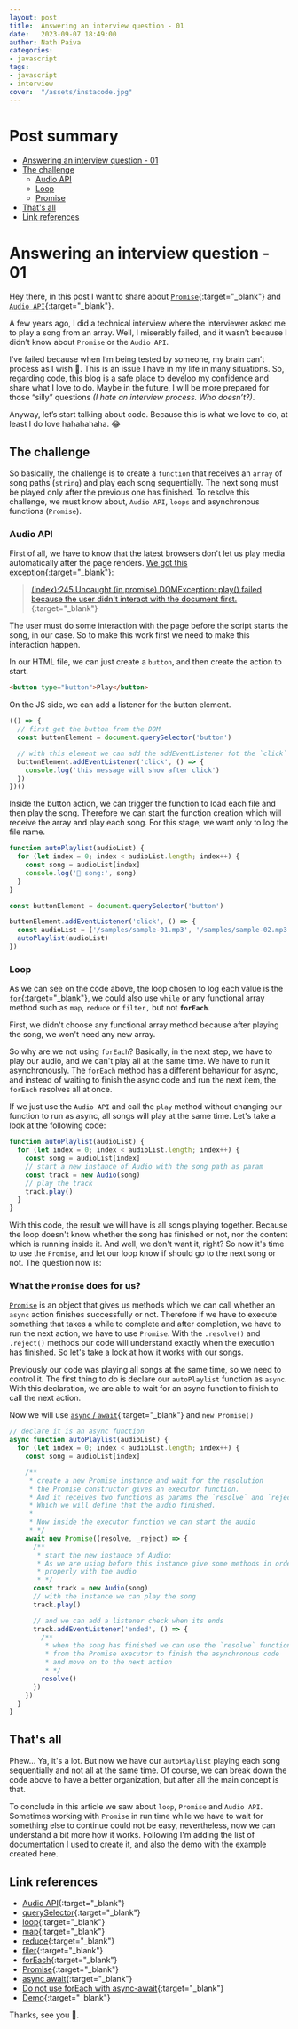 ```yaml
---
layout: post
title:  Answering an interview question - 01
date:   2023-09-07 18:49:00
author: Nath Paiva
categories:
- javascript
tags:
- javascript
- interview
cover:  "/assets/instacode.jpg"
---
```


# Post summary

- [Answering an interview question - 01](#answering-an-interview-question---01)
- [The challenge](#the-challenge)
  - [Audio API](#audio-api)
  - [Loop](#loop)
  - [Promise](#what-the-promise-does-for-us)
- [That's all](#thats-all)
- [Link references](#link-references)

# Answering an interview question - 01

Hey there, in this post I want to share about [`Promise`](https://developer.mozilla.org/en-US/docs/Web/JavaScript/Reference/Global_Objects/Promise){:target="_blank"} and [`Audio API`](https://developer.mozilla.org/en-US/docs/Web/API/HTMLAudioElement/Audio){:target="_blank"}.

A few years ago, I did a technical interview where the interviewer asked me to play a song from an array. Well, I miserably failed, and it wasn’t because I didn’t know about `Promise` or the `Audio API`.

I’ve failed because when I’m being tested by someone, my brain can’t process as I wish 🫠. This is an issue I have in my life in many situations. So, regarding code, this blog is a safe place to develop my confidence and share what I love to do. Maybe in the future, I will be more prepared for those “silly” questions _(I hate an interview process. Who doesn’t?)_.

Anyway, let’s start talking about code. Because this is what we love to do, at least I do love hahahahaha. 😂

## The challenge

So basically, the challenge is to create a `function` that receives an `array` of song paths (`string`) and play each song sequentially. The next song must be played only after the previous one has finished. To resolve this challenge, we must know about, `Audio API`, `loops` and asynchronous functions (`Promise`).

### Audio API

First of all, we have to know that the latest browsers don't let us play media automatically after the page renders. [We got this exception](https://developer.chrome.com/blog/autoplay/){:target="_blank"}:

> [(index):245 Uncaught (in promise) DOMException: play() failed because the user didn't interact with the document first.](https://developer.chrome.com/blog/autoplay/){:target="_blank"}

The user must do some interaction with the page before the script starts the song, in our case. So to make this work first we need to make this interaction happen.

In our HTML file, we can just create a `button`, and then create the action to start.

```html
<button type="button">Play</button>
```

On the JS side, we can add a listener for the button element.

```js
(() => {
  // first get the button from the DOM
  const buttonElement = document.querySelector('button')

  // with this element we can add the addEventListener fot the `click` type.
  buttonElement.addEventListener('click', () => {
    console.log('this message will show after click')
  })
})()
```

Inside the button action, we can trigger the function to load each file and then play the song. Therefore we can start the function creation which will receive the array and play each song. For this stage, we want only to log the file name.

```js
function autoPlaylist(audioList) {
  for (let index = 0; index < audioList.length; index++) {
    const song = audioList[index]
    console.log('🚀 song:', song)
  }
}

const buttonElement = document.querySelector('button')

buttonElement.addEventListener('click', () => {
  const audioList = ['/samples/sample-01.mp3', '/samples/sample-02.mp3', '/samples/sample-03.mp3']
  autoPlaylist(audioList)
})
```

### Loop

As we can see on the code above, the loop chosen to log each value is the [`for`](https://developer.mozilla.org/en-US/docs/Web/JavaScript/Guide/Loops_and_iteration){:target="_blank"}, we could also use `while` or any functional array method such as `map`, `reduce` or `filter,` but not **`forEach`**.

First, we didn't choose any functional array method because after playing the song, we won't need any new array.

So why are we not using `forEach`? Basically, in the next step, we have to play our audio, and we can't play all at the same time. We have to run it asynchronously. The `forEach` method has a different behaviour for async, and instead of waiting to finish the async code and run the next item, the `forEach` resolves all at once.

If we just use the `Audio API` and call the `play` method without changing our function to run as async, all songs will play at the same time. Let's take a look at the following code:

```js
function autoPlaylist(audioList) {
  for (let index = 0; index < audioList.length; index++) {
    const song = audioList[index]
    // start a new instance of Audio with the song path as param
    const track = new Audio(song)
    // play the track
    track.play()
  }
}
```

With this code, the result we will have is all songs playing together. Because the loop doesn't know whether the song has finished or not, nor the content which is running inside it. And well, we don't want it, right? So now it's time to use the `Promise`, and let our loop know if should go to the next song or not. The question now is:

### What the `Promise` does for us?

[`Promise`](https://developer.mozilla.org/en-US/docs/Web/JavaScript/Reference/Global_Objects/Promise) is an object that gives us methods which we can call whether an `async` action finishes successfully or not. Therefore if we have to execute something that takes a while to complete and after completion, we have to run the next action, we have to use `Promise`. With the `.resolve()` and `.reject()` methods our code will understand exactly when the execution has finished. So let's take a look at how it works with our songs.

Previously our code was playing all songs at the same time, so we need to control it. The first thing to do is declare our `autoPlaylist` function as `async`. With this declaration, we are able to wait for an async function to finish to call the next action.

Now we will use [`async` / `await`](https://developer.mozilla.org/en-US/docs/Web/JavaScript/Reference/Statements/async_function){:target="_blank"} and `new Promise()`


```js
// declare it is an async function
async function autoPlaylist(audioList) {
  for (let index = 0; index < audioList.length; index++) {
    const song = audioList[index]

    /**
     * create a new Promise instance and wait for the resolution
     * the Promise constructor gives an executor function.
     * And it receives two functions as params the `resolve` and `reject`.
     * Which we will define that the audio finished.
     *
     * Now inside the executor function we can start the audio
     * */
    await new Promise((resolve, _reject) => {
      /**
       * start the new instance of Audio:
       * As we are using before this instance give some methods in order to work
       * properly with the audio
       * */
      const track = new Audio(song)
      // with the instance we can play the song
      track.play()

      // and we can add a listener check when its ends
      track.addEventListener('ended', () => {
        /**
         * when the song has finished we can use the `resolve` function
         * from the Promise executor to finish the asynchronous code
         * and move on to the next action
         * */
        resolve()
      })
    })
  }
}
```

## That's all

Phew... Ya, it's a lot. But now we have our `autoPlaylist` playing each song sequentially and not all at the same time. Of course, we can break down the code above to have a better organization, but after all the main concept is that.

To conclude in this article we saw about `loop`, `Promise` and `Audio API`. Sometimes working with `Promise` in run time while we have to wait for something else to continue could not be easy, nevertheless, now we can understand a bit more how it works. Following I'm adding the list of documentation I used to create it, and also the demo with the example created here.

## Link references

- [Audio API](https://developer.mozilla.org/en-US/docs/Web/API/Web_Audio_API){:target="_blank"}
- [querySelector](https://developer.mozilla.org/en-US/docs/Web/API/Document/querySelector){:target="_blank"}
- [loop](https://developer.mozilla.org/en-US/docs/Web/JavaScript/Guide/Loops_and_iteration){:target="_blank"}
- [map](https://developer.mozilla.org/en-US/docs/Web/JavaScript/Reference/Global_Objects/Array/map){:target="_blank"}
- [reduce](https://developer.mozilla.org/en-US/docs/Web/JavaScript/Reference/Global_Objects/Array/reduce){:target="_blank"}
- [filer](https://developer.mozilla.org/en-US/docs/Web/JavaScript/Reference/Global_Objects/Array/filter){:target="_blank"}
- [forEach](https://developer.mozilla.org/en-US/docs/Web/JavaScript/Reference/Global_Objects/Array/forEach){:target="_blank"}
- [Promise](https://developer.mozilla.org/en-US/docs/Web/JavaScript/Reference/Global_Objects/Promise){:target="_blank"}
- [async await](https://developer.mozilla.org/en-US/docs/Web/JavaScript/Reference/Statements/async_function){:target="_blank"}
- [Do not use forEach with async-await](https://gist.github.com/joeytwiddle/37d2085425c049629b80956d3c618971){:target="_blank"}
- [Demo](https://codesandbox.io/s/autoplaylist-x36jc3?file=/src/index.mjs){:target="_blank"}

Thanks, see you 👋.
